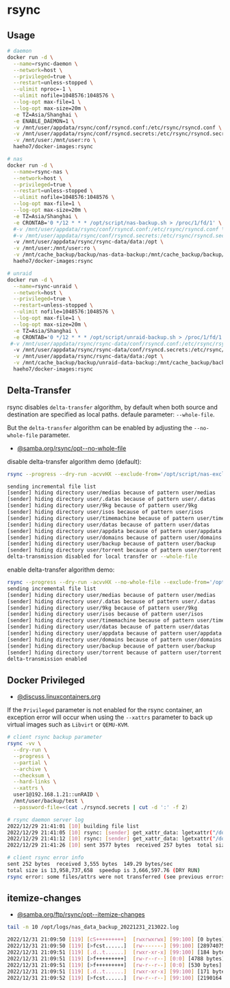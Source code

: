 # rsync

## Usage

```sh
# daemon
docker run -d \
  --name=rsync-daemon \
  --network=host \
  --privileged=true \
  --restart=unless-stopped \
  --ulimit nproc=-1 \
  --ulimit nofile=1048576:1048576 \
  --log-opt max-file=1 \
  --log-opt max-size=20m \
  -e TZ=Asia/Shanghai \
  -e ENABLE_DAEMON=1 \
  -v /mnt/user/appdata/rsync/conf/rsyncd.conf:/etc/rsync/rsyncd.conf \
  -v /mnt/user/appdata/rsync/conf/rsyncd.secrets:/etc/rsync/rsyncd.secrets \
  -v /mnt/user:/mnt/user:ro \
  haeho7/docker-images:rsync

# nas
docker run -d \
  --name=rsync-nas \
  --network=host \
  --privileged=true \
  --restart=unless-stopped \
  --ulimit nofile=1048576:1048576 \
  --log-opt max-file=1 \
  --log-opt max-size=20m \
  -e TZ=Asia/Shanghai \
  -e CRONTAB='0 */12 * * * /opt/script/nas-backup.sh > /proc/1/fd/1' \
  #-v /mnt/user/appdata/rsync/conf/rsyncd.conf:/etc/rsync/rsyncd.conf \
  #-v /mnt/user/appdata/rsync/conf/rsyncd.secrets:/etc/rsync/rsyncd.secrets \
  -v /mnt/user/appdata/rsync/rsync-data/data:/opt \
  -v /mnt/user:/mnt/user:ro \
  -v /mnt/cache_backup/backup/nas-data-backup:/mnt/cache_backup/backup/nas-data-backup \
  haeho7/docker-images:rsync

# unraid
docker run -d \
  --name=rsync-unraid \
  --network=host \
  --privileged=true \
  --restart=unless-stopped \
  --ulimit nofile=1048576:1048576 \
  --log-opt max-file=1 \
  --log-opt max-size=20m \
  -e TZ=Asia/Shanghai \
  -e CRONTAB='0 */12 * * * /opt/script/unraid-backup.sh > /proc/1/fd/1' \
 #-v /mnt/user/appdata/rsync/rsync-data/conf/rsyncd.conf:/etc/rsync/rsyncd.conf \
  -v /mnt/user/appdata/rsync/rsync-data/conf/rsyncd.secrets:/etc/rsync/rsyncd.secrets \
  -v /mnt/user/appdata/rsync/rsync-data/data:/opt \
  -v /mnt/cache_backup/backup/unraid-data-backup:/mnt/cache_backup/backup/unraid-data-backup \
  haeho7/docker-images:rsync
```

## Delta-Transfer

rsync disables `delta-transfer` algorithm, by default when both source and destination are specified as local paths. defaule parameter: `--whole-file`.

But the `delta-transfer` algorithm can be enabled by adjusting the `--no-whole-file` parameter.

- [@samba.org/rsync/opt--no-whole-file](https://download.samba.org/pub/rsync/rsync.1#opt--no-whole-file)

disable delta-transfer algorithm demo (default):

```sh
rsync --progress --dry-run -acvvHX --exclude-from='/opt/script/nas-exclude-list' /mnt/user /mnt/cache_backup/backup/test

sending incremental file list
[sender] hiding directory user/medias because of pattern user/medias
[sender] hiding directory user/.datas because of pattern user/.datas
[sender] hiding directory user/9kg because of pattern user/9kg
[sender] hiding directory user/isos because of pattern user/isos
[sender] hiding directory user/timemachine because of pattern user/timemachine
[sender] hiding directory user/datas because of pattern user/datas
[sender] hiding directory user/appdata because of pattern user/appdata
[sender] hiding directory user/domains because of pattern user/domains
[sender] hiding directory user/backup because of pattern user/backup
[sender] hiding directory user/torrent because of pattern user/torrent
delta-transmission disabled for local transfer or --whole-file
```

enable delta-transfer algorithm demo:

```sh
rsync --progress --dry-run -acvvHX --no-whole-file --exclude-from='/opt/script/nas-exclude-list' /mnt/user /mnt/cache_backup/backup/test
sending incremental file list
[sender] hiding directory user/medias because of pattern user/medias
[sender] hiding directory user/.datas because of pattern user/.datas
[sender] hiding directory user/9kg because of pattern user/9kg
[sender] hiding directory user/isos because of pattern user/isos
[sender] hiding directory user/timemachine because of pattern user/timemachine
[sender] hiding directory user/datas because of pattern user/datas
[sender] hiding directory user/appdata because of pattern user/appdata
[sender] hiding directory user/domains because of pattern user/domains
[sender] hiding directory user/backup because of pattern user/backup
[sender] hiding directory user/torrent because of pattern user/torrent
delta-transmission enabled
```

## Docker Privileged

- [@discuss.linuxcontainers.org](https://discuss.linuxcontainers.org/t/cant-run-libvirt-qemu-kvm-in-an-unprivileged-domain-anymore-unable-to-set-xattr/9466)

If the `Privileged` parameter is not enabled for the rsync container, an exception error will occur when using the `--xattrs` parameter to back up virtual images such as `Libvirt` or `QEMU-KVM`.

```sh
# client rsync backup parameter
rsync -vv \
  --dry-run \
  --progress \
  --partial \
  --archive \
  --checksum \
  --hard-links \
  --xattrs \
  user1@192.168.1.21::unRAID \
  /mnt/user/backup/test \
  --password-file=<(cat ./rsyncd.secrets | cut -d ':' -f 2)

# rsync daemon server log
2022/12/29 21:41:01 [10] building file list
2022/12/29 21:41:05 [10] rsync: [sender] get_xattr_data: lgetxattr("/domains/openwrt-192.168.1.1-20221229-done-bak/openwrt-21.02.3-r16577-x86-64-generic-ext4-combined-efi.img" (in unRAID),"trusted.libvirt.security.dac",0) failed: No data available (61)
2022/12/29 21:41:12 [10] rsync: [sender] get_xattr_data: lgetxattr("/domains/openwrt/openwrt-21.02.3-r16577-x86-64-generic-ext4-combined-efi.img" (in unRAID),"trusted.libvirt.security.dac",0) failed: No data available (61)
2022/12/29 21:41:26 [10] sent 3577 bytes  received 257 bytes  total size 13958737658

# client rsync error info
sent 252 bytes  received 3,555 bytes  149.29 bytes/sec
total size is 13,958,737,658  speedup is 3,666,597.76 (DRY RUN)
rsync error: some files/attrs were not transferred (see previous errors) (code 23) at main.c(1816) [generator=3.2.3]
```

## itemize-changes

- [@samba.org/ftp/rsync/opt--itemize-changes](https://download.samba.org/pub/rsync/rsync.1#opt--itemize-changes)

```sh
tail -n 10 /opt/logs/nas_data_backup_20221231_213022.log

2022/12/31 21:09:50 [119] [cS+++++++++]  [rwxrwxrwx] [99:100] [0 bytes] mnt/user/appdata/redis/redis.sock (Trans: 0 bytes)
2022/12/31 21:09:50 [119] [>fcst......]  [rw-------] [99:100] [28974075 bytes] mnt/user/appdata/redis/appendonlydir/appendonly.aof.3.incr.aof (Trans: 28977654 bytes)
2022/12/31 21:09:51 [119] [.d..t......]  [rwxr-xr-x] [99:100] [184 bytes] mnt/user/appdata/rsync-nas/logs (Trans: 0 bytes)
2022/12/31 21:09:51 [119] [>f+++++++++]  [rw-r--r--] [0:0] [4788 bytes] mnt/user/appdata/rsync-nas/logs/nas_data_backup_20221231_210900.log (Trans: 5909 bytes)
2022/12/31 21:09:51 [119] [>f+++++++++]  [rw-r--r--] [0:0] [530 bytes] mnt/user/appdata/rsync-nas/logs/unraid_data_backup_20221231_210542.log (Trans: 573 bytes)
2022/12/31 21:09:51 [119] [.d..t......]  [rwxr-xr-x] [99:100] [171 bytes] mnt/user/appdata/vaultwarden (Trans: 0 bytes)
2022/12/31 21:09:52 [119] [>fcst......]  [rw-r--r--] [99:100] [2190164 bytes] mnt/user/datas/nextcloud/appdata_oc4dr9l61i8d/appstore/apps.json (Trans: 2190471 bytes)
```
